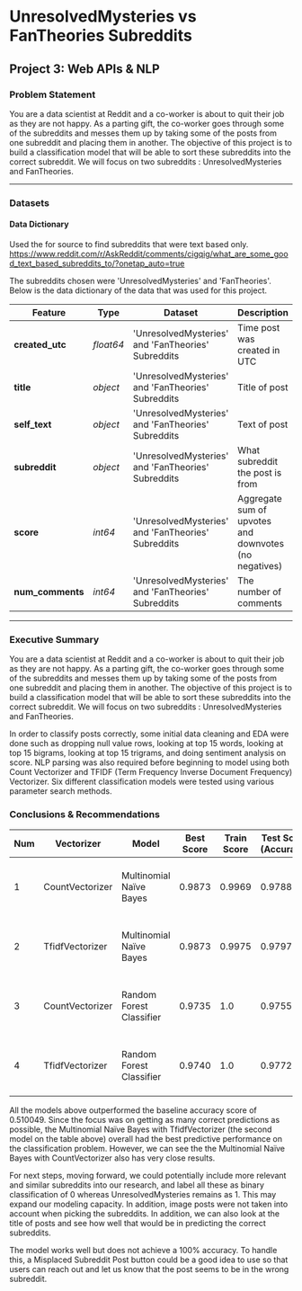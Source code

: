 # UnresolvedMysteries vs FanTheories Subreddits

## Project 3: Web APIs & NLP

### Problem Statement

You are a data scientist at Reddit and a co-worker is about to quit their job as they are not happy. As a parting gift, the co-worker goes through some of the subreddits and messes them up by taking some of the posts from one subreddit and placing them in another. The objective of this project is to build a classification model that will be able to sort these subreddits into the correct subreddit. We will focus on two subreddits : UnresolvedMysteries and FanTheories. 

---

### Datasets


#### Data Dictionary

Used the for source to find subreddits that were text based only. 
https://www.reddit.com/r/AskReddit/comments/cigqig/what_are_some_good_text_based_subreddits_to/?onetap_auto=true

The subreddits chosen were 'UnresolvedMysteries' and 'FanTheories'. Below is the data dictionary of the data that was used for this project.

|Feature|Type|Dataset|Description|
|---|---|---|---|
|**created_utc**|*float64*|'UnresolvedMysteries' and 'FanTheories' Subreddits| Time post was created in UTC
|**title**|*object*|'UnresolvedMysteries' and 'FanTheories' Subreddits| Title of post
|**self_text**|*object* |'UnresolvedMysteries' and 'FanTheories' Subreddits| Text of post
|**subreddit**|*object* |'UnresolvedMysteries' and 'FanTheories' Subreddits| What subreddit the post is from
|**score**|*int64* |'UnresolvedMysteries' and 'FanTheories' Subreddits| Aggregate sum of upvotes and downvotes (no negatives)
|**num_comments**|*int64* |'UnresolvedMysteries' and 'FanTheories' Subreddits| The number of comments


---

### Executive Summary

You are a data scientist at Reddit and a co-worker is about to quit their job as they are not happy. As a parting gift, the co-worker goes through some of the subreddits and messes them up by taking some of the posts from one subreddit and placing them in another. The objective of this project is to build a classification model that will be able to sort these subreddits into the correct subreddit. We will focus on two subreddits : UnresolvedMysteries and FanTheories. 

In order to classify posts correctly, some initial data cleaning and EDA were done such as dropping null value rows, looking at top 15 words, looking at top 15 bigrams, looking at top 15 trigrams, and doing sentiment analysis on score. NLP parsing was also required before beginning to model using both Count Vectorizer and TFIDF (Term Frequency Inverse Document Frequency) Vectorizer. Six different classification models were tested using various parameter search methods.


### Conclusions & Recommendations

| Num | Vectorizer | Model | Best Score | Train Score |Test Score (Accuracy)| Best Parameters |
| --- | --- | --- | --- | --- | --- | --- |
| 1 | CountVectorizer | Multinomial Naïve Bayes |0.9873|0.9969|0.9788|{'cvec__max_features': None, 'cvec__min_df': 2, 'cvec__ngram_range': (2, 2)} |
| 2 | TfidfVectorizer | Multinomial Naïve Bayes |0.9873|0.9975|0.9797|{'tvec__max_features': None, 'tvec__min_df': 2, 'tvec__ngram_range': (2, 2)} |
| 3 | CountVectorizer | Random Forest Classifier |0.9735|1.0|0.9755|{'rf__max_depth': None, 'rf__min_samples_leaf': 1, 'rf__n_estimators': 150} |
| 4 | TfidfVectorizer | Random Forest Classifier |0.9740|1.0|0.9772|{'rf__max_depth': None, 'rf__min_samples_leaf': 1, 'rf__n_estimators': 500} |


All the models above outperformed the baseline accuracy score of 0.510049. Since the focus was on getting as many correct predictions as possible, the Multinomial Naïve Bayes with TfidfVectorizer (the second model on the table above) overall had the best predictive performance on the classification problem. However, we can see the the Multinomial Naïve Bayes with CountVectorizer also has very close results.

For next steps, moving forward, we could potentially include more relevant and similar subreddits into our research, and label all these as binary classification of 0 whereas UnresolvedMysteries remains as 1. This may expand our modeling capacity. In addition, image posts were not taken into account when picking the subreddits. In addition, we can also look at the title of posts and see how well that would be in predicting the correct subreddits.

The model works well but does not achieve a 100% accuracy. To handle this, a Misplaced Subreddit Post button could be a good idea to use so that users can reach out and let us know that the post seems to be in the wrong subreddit.

